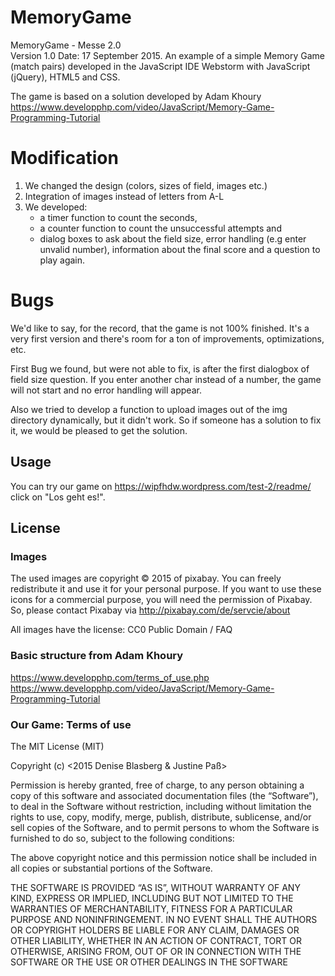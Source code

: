 # MemoryGame

MemoryGame - Messe 2.0   
Version 1.0  Date: 17 September 2015.
An example of a simple Memory Game (match pairs) developed in the JavaScript IDE Webstorm with JavaScript (jQuery), HTML5 and CSS.

The game is based on a solution developed by Adam Khoury
https://www.developphp.com/video/JavaScript/Memory-Game-Programming-Tutorial

# Modification
1. We changed the design (colors, sizes of field, images etc.)
2. Integration of images instead of letters from A-L
3. We developed:
   - a timer function to count the seconds, 
   - a counter function to count the unsuccessful attempts and
   - dialog boxes to ask about the field size, error handling (e.g enter unvalid number), information about the final score       and a question to play again.

# Bugs 

We'd like to say, for the record, that the game is not 100% finished. It's a very first version and there's room for a ton of improvements, optimizations, etc.

First Bug we found, but were not able to fix, is after the first dialogbox of field size question. If you enter another char instead of a number, the game will not start and no error handling will appear.

Also we tried to develop a function to upload images out of the img directory dynamically, but it didn't work. So if someone has a solution to fix it, we would be pleased to get the solution.

## Usage

You can try our game on https://wipfhdw.wordpress.com/test-2/readme/
click on "Los geht es!".


## License

### Images

The used images are copyright © 2015 of pixabay. You can freely redistribute it and use it for your personal purpose. If you want to use these icons for a commercial purpose, you will need the permission of Pixabay. So, please contact Pixabay via http://pixabay.com/de/servcie/about

All images have the license:
CC0 Public Domain / FAQ

### Basic structure from Adam Khoury
https://www.developphp.com/terms_of_use.php
https://www.developphp.com/video/JavaScript/Memory-Game-Programming-Tutorial

### Our Game: Terms of use

The MIT License (MIT)

Copyright (c) <2015 Denise Blasberg & Justine Paß>

Permission is hereby granted, free of charge, to any person obtaining a copy
of this software and associated documentation files (the “Software”), to deal
in the Software without restriction, including without limitation the rights
to use, copy, modify, merge, publish, distribute, sublicense, and/or sell
copies of the Software, and to permit persons to whom the Software is
furnished to do so, subject to the following conditions:

The above copyright notice and this permission notice shall be included in
all copies or substantial portions of the Software.

THE SOFTWARE IS PROVIDED “AS IS”, WITHOUT WARRANTY OF ANY KIND, EXPRESS OR
IMPLIED, INCLUDING BUT NOT LIMITED TO THE WARRANTIES OF MERCHANTABILITY,
FITNESS FOR A PARTICULAR PURPOSE AND NONINFRINGEMENT. IN NO EVENT SHALL THE
AUTHORS OR COPYRIGHT HOLDERS BE LIABLE FOR ANY CLAIM, DAMAGES OR OTHER
LIABILITY, WHETHER IN AN ACTION OF CONTRACT, TORT OR OTHERWISE, ARISING FROM,
OUT OF OR IN CONNECTION WITH THE SOFTWARE OR THE USE OR OTHER DEALINGS IN
THE SOFTWARE
